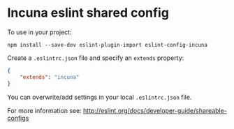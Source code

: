 # Incuna eslint shared config

To use in your project:

`npm install --save-dev eslint-plugin-import eslint-config-incuna`

Create a `.eslintrc.json` file and specify an `extends` property:
```json
{
    "extends": "incuna"
}
```

You can overwrite/add settings in your local `.eslintrc.json` file.

For more information see: http://eslint.org/docs/developer-guide/shareable-configs

